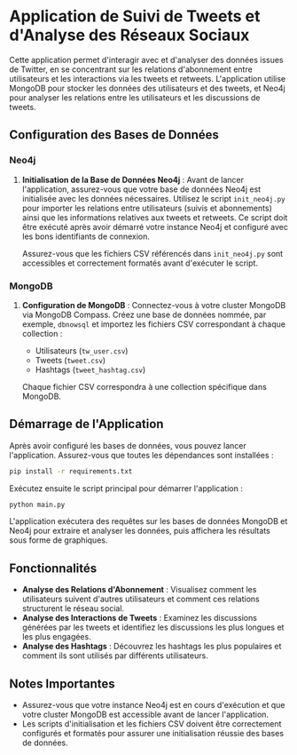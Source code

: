 # Application de Suivi de Tweets et d'Analyse des Réseaux Sociaux

Cette application permet d'interagir avec et d'analyser des données issues de Twitter, en se concentrant sur les relations d'abonnement entre utilisateurs et les interactions via les tweets et retweets. L'application utilise MongoDB pour stocker les données des utilisateurs et des tweets, et Neo4j pour analyser les relations entre les utilisateurs et les discussions de tweets.

## Configuration des Bases de Données

### Neo4j

1. **Initialisation de la Base de Données Neo4j** : Avant de lancer l'application, assurez-vous que votre base de données Neo4j est initialisée avec les données nécessaires. Utilisez le script `init_neo4j.py` pour importer les relations entre utilisateurs (suivis et abonnements) ainsi que les informations relatives aux tweets et retweets. Ce script doit être exécuté après avoir démarré votre instance Neo4j et configuré avec les bons identifiants de connexion.



    Assurez-vous que les fichiers CSV référencés dans `init_neo4j.py` sont accessibles et correctement formatés avant d'exécuter le script.

### MongoDB

1. **Configuration de MongoDB** : Connectez-vous à votre cluster MongoDB via MongoDB Compass. Créez une base de données nommée, par exemple, `dbnowsql` et importez les fichiers CSV correspondant à chaque collection :

    - Utilisateurs (`tw_user.csv`)
    - Tweets (`tweet.csv`)
    - Hashtags (`tweet_hashtag.csv`)

    Chaque fichier CSV correspondra à une collection spécifique dans MongoDB.

## Démarrage de l'Application

Après avoir configuré les bases de données, vous pouvez lancer l'application. Assurez-vous que toutes les dépendances sont installées :

```bash
pip install -r requirements.txt
```

Exécutez ensuite le script principal pour démarrer l'application :

```bash
python main.py
```

L'application exécutera des requêtes sur les bases de données MongoDB et Neo4j pour extraire et analyser les données, puis affichera les résultats sous forme de graphiques.

## Fonctionnalités

- **Analyse des Relations d'Abonnement** : Visualisez comment les utilisateurs suivent d'autres utilisateurs et comment ces relations structurent le réseau social.
- **Analyse des Interactions de Tweets** : Examinez les discussions générées par les tweets et identifiez les discussions les plus longues et les plus engagées.
- **Analyse des Hashtags** : Découvrez les hashtags les plus populaires et comment ils sont utilisés par différents utilisateurs.

## Notes Importantes

- Assurez-vous que votre instance Neo4j est en cours d'exécution et que votre cluster MongoDB est accessible avant de lancer l'application.
- Les scripts d'initialisation et les fichiers CSV doivent être correctement configurés et formatés pour assurer une initialisation réussie des bases de données.
